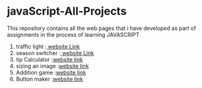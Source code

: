 # javaScript-All-Projects
This repository contains all the web pages that i have developed as part of assignments in the process of learning JAVASCRIPT


1) traffic light :[ website Link](http://bvjavascript01.ccbp.tech)
2) season switcher :[ website Link](http://bvjavascript02.ccbp.tech)
3) tip Calculator :[website link](http://bvjavascript03.ccbp.tech)
4) sizing an image :[website link](http://bvjavascript04.ccbp.tech)
5) Addition game :[website link](http://bvjavascript05.ccbp.tech)
6) Button maker :[website link](http://bvjavascript06.ccbp.tech)

